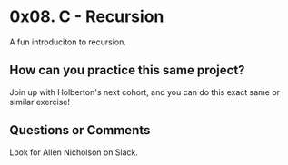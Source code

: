 # 0x08. C - Recursion

A fun introduciton to recursion.

## How can you practice this same project?

Join up with Holberton's next cohort, and you can do this exact same or similar exercise!

## Questions or Comments

Look for Allen Nicholson on Slack.
